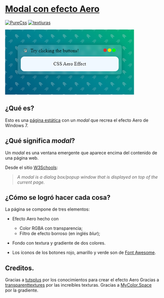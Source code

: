 # [Modal con efecto Aero](https://marfullsen.github.io/modal-with-aero-effect/)
[![PureCss](https://img.shields.io/badge/Vanilla-CSS-yellow.svg)]()
[![textiuras](https://img.shields.io/badge/Texturas-CSS-blue.svg)](https://github.com/Marfullsen/texturas-css)

[![Screenshot](./captura-001.png)](https://github.com/Marfullsen/bloc-de-notas-aero-effect/)

## ¿Qué es?
Esto es una [página estática](https://marfullsen.github.io/modal-with-aero-effect/) con un _modal_ que recrea el efecto Aero de Windows 7.

## ¿Qué significa _modal_?
Un _modal_ es una ventana emergente que aparece encima del contenido de una página web.

Desde el sitio [W3Schools](https://www.w3schools.com/w3css/w3css_modal.asp):

> _A modal is a dialog box/popup window that is displayed on top of the current page._

## ¿Cómo se logró hacer cada cosa?
La página se compone de tres elementos:
- Efecto Aero hecho con 
    - Color RGBA con transparencia;
    - Filtro de efecto borroso (en inglés *blur*);

- Fondo con textura y gradiente de dos colores.

- Los íconos de los botones rojo, amarillo y verde son de [Font Awesome](https://fontawesome.com/).

## Creditos.
Gracias a [tutsplus](https://webdesign.tutsplus.com/es/tutorials/how-to-create-a-frosted-glass-effect-in-css--cms-32535) por los conocimientos para crear el efecto Aero
Gracias a [transparenttextures](https://www.transparenttextures.com/) por las increíbles texturas.
Gracias a [MyColor.Space](https://mycolor.space/gradient) por la gradiente.
